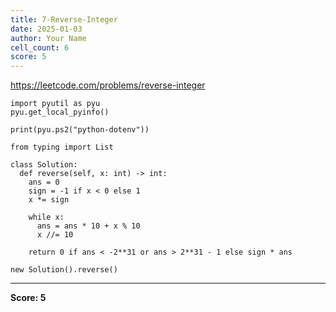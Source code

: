 ```yaml
---
title: 7-Reverse-Integer
date: 2025-01-03
author: Your Name
cell_count: 6
score: 5
---
```


https://leetcode.com/problems/reverse-integer


```
import pyutil as pyu
pyu.get_local_pyinfo()
```


```
print(pyu.ps2("python-dotenv"))
```


```
from typing import List
```


```
class Solution:
  def reverse(self, x: int) -> int:
    ans = 0
    sign = -1 if x < 0 else 1
    x *= sign

    while x:
      ans = ans * 10 + x % 10
      x //= 10

    return 0 if ans < -2**31 or ans > 2**31 - 1 else sign * ans
```


```
new Solution().reverse()
```


---
**Score: 5**